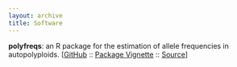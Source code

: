 ```yaml
---
layout: archive
title: Software
---
```


**polyfreqs**: an R package for the estimation of allele frequencies in autopolyploids. 
[<a href="https://github.com/pblischak/polyfreqs" target="_blank">GitHub</a> :: 
<a href="{{site.url}}/Software/polyfreqs-vignette.html" target="_blank">Package Vignette</a> :: 
<a href="{{site.url}}/Software/polyfreqs_0.9.tar.gz" target="_blank">Source</a>]